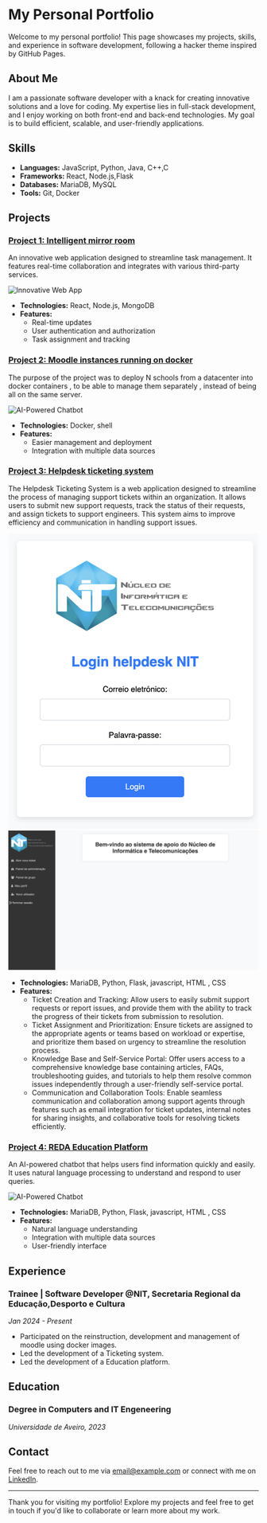 # My Personal Portfolio

Welcome to my personal portfolio! This page showcases my projects, skills, and experience in software development, following a hacker theme inspired by GitHub Pages.

## About Me

I am a passionate software developer with a knack for creating innovative solutions and a love for coding. My expertise lies in full-stack development, and I enjoy working on both front-end and back-end technologies. My goal is to build efficient, scalable, and user-friendly applications.

## Skills

- **Languages:** JavaScript, Python, Java, C++,C
- **Frameworks:** React, Node.js,Flask
- **Databases:** MariaDB, MySQL
- **Tools:** Git, Docker

## Projects

### [Project 1: Intelligent mirror room](https://github.com/username/project1)

An innovative web application designed to streamline task management. It features real-time collaboration and integrates with various third-party services.

![Innovative Web App](images/)

- **Technologies:** React, Node.js, MongoDB
- **Features:**
  - Real-time updates
  - User authentication and authorization
  - Task assignment and tracking

### [Project 2: Moodle instances running on docker](https://github.com/username/project2)

The purpose of the project was to deploy N schools from a datacenter into docker containers , to be able to manage them separately , instead of being all on the same server.

![AI-Powered Chatbot](https://via.placeholder.com/600x400.png?text=Project+2+Image)

- **Technologies:** Docker, shell
- **Features:**
  - Easier management and deployment
  - Integration with multiple data sources

### [Project 3: Helpdesk ticketing system](https://github.com/username/project3)

The Helpdesk Ticketing System is a web application designed to streamline the process of managing support tickets within an organization. It allows users to submit new support requests, track the status of their requests, and assign tickets to support engineers. This system aims to improve efficiency and communication in handling support issues.

![Innovative Web App](images/loginhelpdesk.png)
![Innovative Web App](images/paginahelpdesk.png)

- **Technologies:** MariaDB, Python, Flask, javascript, HTML , CSS
- **Features:**
  - Ticket Creation and Tracking: Allow users to easily submit support requests or report issues, and provide them with the ability to track the progress of their tickets from submission to resolution.
  - Ticket Assignment and Prioritization: Ensure tickets are assigned to the appropriate agents or teams based on workload or expertise, and prioritize them based on urgency to streamline the resolution process.
  - Knowledge Base and Self-Service Portal: Offer users access to a comprehensive knowledge base containing articles, FAQs, troubleshooting guides, and tutorials to help them resolve common issues independently through a user-friendly self-service portal.
  - Communication and Collaboration Tools: Enable seamless communication and collaboration among support agents through features such as email integration for ticket updates, internal notes for sharing insights, and collaborative tools for resolving tickets efficiently.


### [Project 4: REDA Education Platform](https://github.com/username/project2)

An AI-powered chatbot that helps users find information quickly and easily. It uses natural language processing to understand and respond to user queries.

![AI-Powered Chatbot](https://via.placeholder.com/600x400.png?text=Project+2+Image)

- **Technologies:** MariaDB, Python, Flask, javascript, HTML , CSS
- **Features:**
  - Natural language understanding
  - Integration with multiple data sources
  - User-friendly interface

## Experience

### Trainee | Software Developer @NIT, Secretaria Regional da Educação,Desporto e Cultura
*Jan 2024 - Present*

- Participated on the reinstruction, development and management of moodle using docker images.
- Led the development of a Ticketing system.
- Led the development of a Education platform.




## Education

### Degree in Computers and IT Engeneering
*Universidade de Aveiro, 2023*

## Contact

Feel free to reach out to me via [email@example.com](mailto:email@example.com) or connect with me on [LinkedIn](https://linkedin.com/in/username).

---

Thank you for visiting my portfolio! Explore my projects and feel free to get in touch if you'd like to collaborate or learn more about my work.
